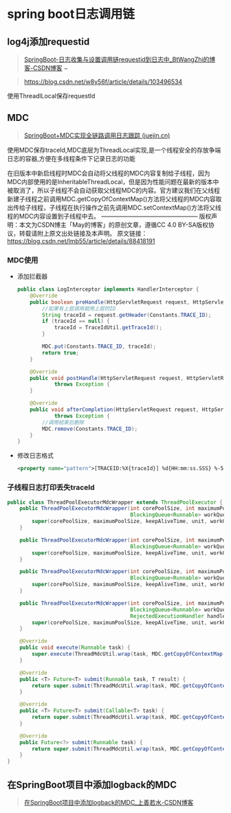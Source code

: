 # spring boot日志调用链

## log4j添加requestid

> [SpringBoot-日志收集与设置调用链requestid到日志中_BtWangZhi的博客-CSDN博客](https://blog.csdn.net/BtWangZhi/article/details/103688314)	~

> https://blog.csdn.net/w8y56f/article/details/103496534

使用ThreadlLocal保存requestId

## MDC

>[SpringBoot+MDC实现全链路调用日志跟踪 (juejin.cn)](https://juejin.cn/post/6844904101483020295)

使用MDC保存traceId,MDC底层为ThreadLocal实现,是一个线程安全的存放争端日志的容器,方便在多线程条件下记录日志的功能

在旧版本中新启线程时MDC会自动将父线程的MDC内容复制给子线程，因为MDC内部使用的是InheritableThreadLocal，但是因为性能问题在最新的版本中被取消了，所以子线程不会自动获取父线程MDC的内容。官方建议我们在父线程新建子线程之前调用MDC.getCopyOfContextMap()方法将父线程的MDC内容取出传给子线程，子线程在执行操作之前先调用MDC.setContextMap()方法将父线程的MDC内容设置到子线程中去。
————————————————
版权声明：本文为CSDN博主「May的博客」的原创文章，遵循CC 4.0 BY-SA版权协议，转载请附上原文出处链接及本声明。
原文链接：https://blog.csdn.net/lmb55/article/details/88418191

### MDC使用

- 添加拦截器

  ```java
  public class LogInterceptor implements HandlerInterceptor {
      @Override
      public boolean preHandle(HttpServletRequest request, HttpServletResponse response, Object handler) throws Exception {
          //如果有上层调用就用上层的ID
          String traceId = request.getHeader(Constants.TRACE_ID);
          if (traceId == null) {
              traceId = TraceIdUtil.getTraceId();
          }
  
          MDC.put(Constants.TRACE_ID, traceId);
          return true;
      }
  
      @Override
      public void postHandle(HttpServletRequest request, HttpServletResponse response, Object handler, ModelAndView modelAndView)
              throws Exception {
      }
  
      @Override
      public void afterCompletion(HttpServletRequest request, HttpServletResponse response, Object handler, Exception ex)
              throws Exception {
          //调用结束后删除
          MDC.remove(Constants.TRACE_ID);
      }
  }
  
  ```

- 修改日志格式

  ```xml
  <property name="pattern">[TRACEID:%X{traceId}] %d{HH:mm:ss.SSS} %-5level %class{-1}.%M()/%L - %msg%xEx%n</property>
  ```

### 子线程日志打印丢失traceId

```java
public class ThreadPoolExecutorMdcWrapper extends ThreadPoolExecutor {
    public ThreadPoolExecutorMdcWrapper(int corePoolSize, int maximumPoolSize, long keepAliveTime, TimeUnit unit,
                                        BlockingQueue<Runnable> workQueue) {
        super(corePoolSize, maximumPoolSize, keepAliveTime, unit, workQueue);
    }

    public ThreadPoolExecutorMdcWrapper(int corePoolSize, int maximumPoolSize, long keepAliveTime, TimeUnit unit,
                                        BlockingQueue<Runnable> workQueue, ThreadFactory threadFactory) {
        super(corePoolSize, maximumPoolSize, keepAliveTime, unit, workQueue, threadFactory);
    }

    public ThreadPoolExecutorMdcWrapper(int corePoolSize, int maximumPoolSize, long keepAliveTime, TimeUnit unit,
                                        BlockingQueue<Runnable> workQueue, RejectedExecutionHandler handler) {
        super(corePoolSize, maximumPoolSize, keepAliveTime, unit, workQueue, handler);
    }

    public ThreadPoolExecutorMdcWrapper(int corePoolSize, int maximumPoolSize, long keepAliveTime, TimeUnit unit,
                                        BlockingQueue<Runnable> workQueue, ThreadFactory threadFactory,
                                        RejectedExecutionHandler handler) {
        super(corePoolSize, maximumPoolSize, keepAliveTime, unit, workQueue, threadFactory, handler);
    }

    @Override
    public void execute(Runnable task) {
        super.execute(ThreadMdcUtil.wrap(task, MDC.getCopyOfContextMap()));
    }

    @Override
    public <T> Future<T> submit(Runnable task, T result) {
        return super.submit(ThreadMdcUtil.wrap(task, MDC.getCopyOfContextMap()), result);
    }

    @Override
    public <T> Future<T> submit(Callable<T> task) {
        return super.submit(ThreadMdcUtil.wrap(task, MDC.getCopyOfContextMap()));
    }

    @Override
    public Future<?> submit(Runnable task) {
        return super.submit(ThreadMdcUtil.wrap(task, MDC.getCopyOfContextMap()));
    }
}
```





## 在SpringBoot项目中添加logback的MDC

> [在SpringBoot项目中添加logback的MDC_上善若水-CSDN博客](https://blog.csdn.net/hongyang321/article/details/78803584)



